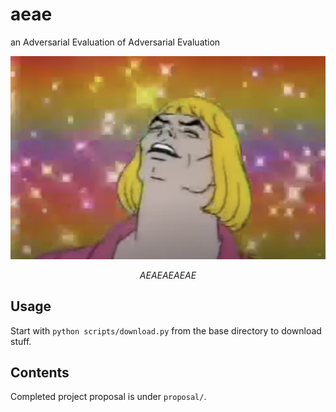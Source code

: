 # aeae
an Adversarial Evaluation of Adversarial Evaluation

![AEAEAEAEAE](assets/aeae.png)
<div align="center"><em>AEAEAEAEAE</em></div>

## Usage

Start with `python scripts/download.py` from the base directory to download stuff.

## Contents

Completed project proposal is under `proposal/`.
